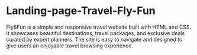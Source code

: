# Landing-page-Travel-Fly-Fun
Fly&amp;Fun is a simple and responsive travel website built with HTML and CSS. It showcases beautiful destinations, travel packages, and exclusive deals curated by expert planners. The site is easy to navigate and designed to give users an enjoyable travel browsing experience.
